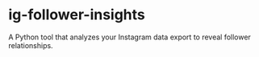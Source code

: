 # ig-follower-insights
A Python tool that analyzes your Instagram data export to reveal follower relationships.
